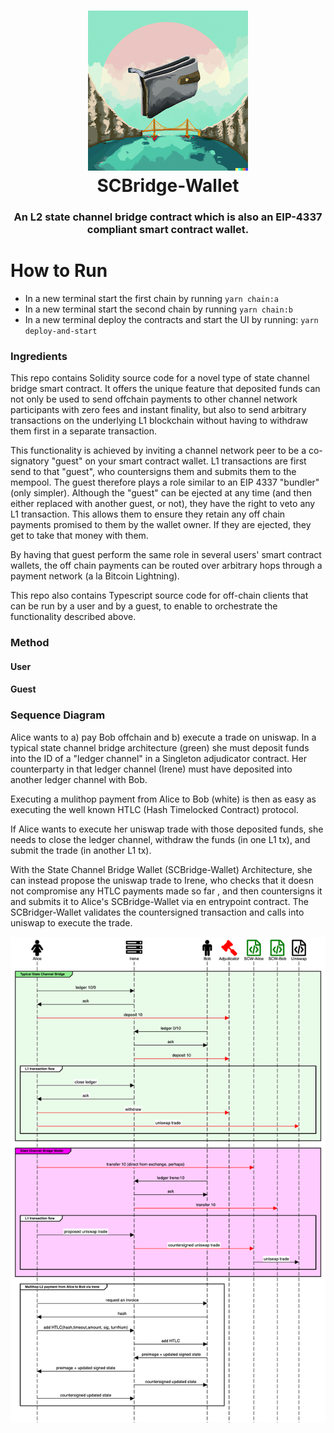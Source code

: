 <h1 align="center">
<div><img src="./SCBridge-Wallet.png"><br>
SCBridge-Wallet
</h1>
<h3 align="center">
An L2 state channel bridge contract which is also an EIP-4337 compliant smart contract wallet.
</h3>

# How to Run

- In a new terminal start the first chain by running `yarn chain:a`
- In a new terminal start the second chain by running `yarn chain:b`
- In a new terminal deploy the contracts and start the UI by running: `yarn deploy-and-start`

### Ingredients

This repo contains Solidity source code for a novel type of state channel bridge smart contract. It offers the unique feature that deposited funds can not only be used to send offchain payments to other channel network participants with zero fees and instant finality, but also to send arbitrary transactions on the underlying L1 blockchain without having to withdraw them first in a separate transaction.

This functionality is achieved by inviting a channel network peer to be a co-signatory "guest" on your smart contract wallet. L1 transactions are first send to that "guest", who countersigns them and submits them to the mempool. The guest therefore plays a role similar to an EIP 4337 "bundler" (only simpler). Although the "guest" can be ejected at any time (and then either replaced with another guest, or not), they have the right to veto any L1 transaction. This allows them to ensure they retain any off chain payments promised to them by the wallet owner. If they are ejected, they get to take that money with them.

By having that guest perform the same role in several users' smart contract wallets, the off chain payments can be routed over arbitrary hops through a payment network (a la Bitcoin Lightning).

This repo also contains Typescript source code for off-chain clients that can be run by a user and by a guest, to enable to orchestrate the functionality described above.

### Method

#### User

#### Guest

### Sequence Diagram

Alice wants to a) pay Bob offchain and b) execute a trade on uniswap. In a typical state channel bridge architecture (green) she must deposit funds into the ID of a "ledger channel" in a Singleton adjudicator contract. Her counterparty in that ledger channel (Irene) must have deposited into another ledger channel with Bob.

Executing a mulithop payment from Alice to Bob (white) is then as easy as executing the well known HTLC (Hash Timelocked Contract) protocol.

If Alice wants to execute her uniswap trade with those deposited funds, she needs to close the ledger channel, withdraw the funds (in one L1 tx), and submit the trade (in another L1 tx).

With the State Channel Bridge Wallet (SCBridge-Wallet) Architecture, she can instead propose the uniswap trade to Irene, who checks that it doesn not compromise any HTLC payments made so far
, and then countersigns it and submits it to Alice's SCBridge-Wallet via en entrypoint contract. The SCBridger-Wallet validates the countersigned transaction and calls into uniswap to execute the trade.

![Sequence Diagram](./SCBridge-Wallet-sequence.png)

<!-- diagram source, edit at sequencediagram.org
fontawesome f182 Alice
fontawesome f233 Irene
fontawesome f183 Bob

fontawesome f0e3 Adjudicator #red
fontawesome f1c9 SCW-Alice #green
fontawesome f1c9 SCW-Bob #green
fontawesome f1c9 Uniswap


group #lightgreen Typical State Channel Bridge

Alice->Irene: ledger 10/0
Alice<-Irene: ack
Alice-#red>Adjudicator: deposit 10
Bob->Irene: ledger 0/10
Bob<-Irene: ack
Irene-#red>Adjudicator: deposit 10
group L1 transaction flow
Alice->Irene: close ledger
Alice<-Irene: ack
Alice-#red>Adjudicator: withdraw
Alice-#red>Uniswap: uniswap trade
end
end

group #ff00ff State Channel Bridge Wallet
Alice-#red>SCW-Alice: transfer 10 (direct from exchange, perhaps)
Bob->Irene: ledger Irene:10
Bob<-Irene: ack
Irene-#red>SCW-Bob: transfer 10
group L1 transaction flow
Alice->Irene: proposed uniswap trade
Irene-#red>SCW-Alice: countersigned uniswap trade

SCW-Alice->Uniswap: uniswap trade
end


end

group Multihop L2 payment from Alice to Bob via Irene
Alice->Bob: request an invoice
Bob->Alice: hash
Alice->Irene: add HTLC(hash,timeout,amount, sig, turnNum)
Irene->Bob: add HTLC
Bob->Irene:  preimage + updated signed state
Irene->Alice: preimage + updated signed state
Irene->Bob: countersigned updated state
Alice->Irene: countersigned updated state
end
-->
